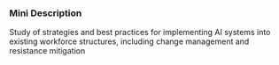 ### Mini Description

Study of strategies and best practices for implementing AI systems into existing workforce structures, including change management and resistance mitigation
